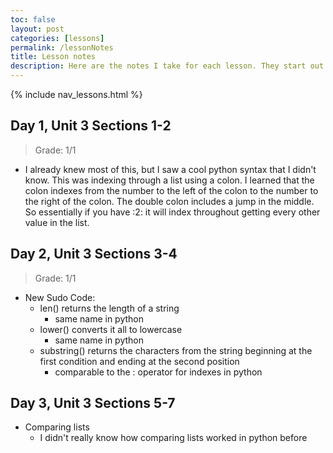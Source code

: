 ```yaml
---
toc: false
layout: post
categories: [lessons]
permalink: /lessonNotes
title: Lesson notes
description: Here are the notes I take for each lesson. They start out as not much because I'm very familiar with these topics.
---
```


{% include nav_lessons.html %}
## Day 1, Unit 3 Sections 1-2
> Grade: 1/1

- I already knew most of this, but I saw a cool python syntax that I didn't know. This was indexing through a list using a colon. I learned that the colon indexes from the number to the left of the colon to the number to the right of the colon. The double colon includes a jump in the middle. So essentially if you have :2: it will index throughout getting every other value in the list. 

## Day 2, Unit 3 Sections 3-4
> Grade: 1/1

- New Sudo Code:
    - len() returns the length of a string
        - same name in python
    - lower() converts it all to lowercase
        - same name in python
    - substring() returns the characters from the string beginning at the first condition and ending at the second position
        - comparable to the : operator for indexes in python
    
## Day 3, Unit 3 Sections 5-7

- Comparing lists
    - I didn't really know how comparing lists worked in python before 